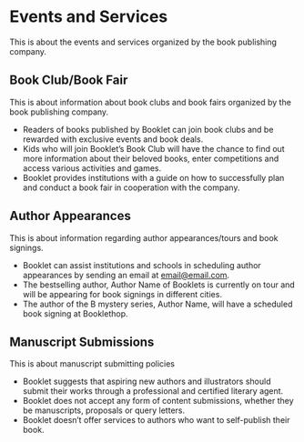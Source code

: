 # Events and Services

This is about the events and services organized by the book publishing company.

## Book Club/Book Fair

This is about information about book clubs and book fairs organized by the book publishing company.

- Readers of books published by Booklet can join book clubs and be rewarded with exclusive events and book deals.
- Kids who will join Booklet’s Book Club will have the chance to find out more information about their beloved books, enter competitions and access various activities and games.
- Booklet provides institutions with a guide on how to successfully plan and conduct a book fair in cooperation with the company.

## Author Appearances

This is about information regarding author appearances/tours and book signings.

- Booklet can assist institutions and schools in scheduling author appearances by sending an email at email@email.com.
- The bestselling author, Author Name of Booklets is currently on tour and will be appearing for book signings in different cities.
- The author of the B mystery series, Author Name, will have a scheduled book signing at Booklethop.

## Manuscript Submissions

This is about manuscript submitting policies

- Booklet suggests that aspiring new authors and illustrators should submit their works through a professional and certified literary agent.
- Booklet does not accept any form of content submissions, whether they be manuscripts, proposals or query letters.
- Booklet doesn’t offer services to authors who want to self-publish their book.